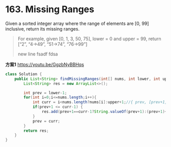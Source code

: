 # 163. Missing Ranges

Given a sorted integer array where the range of elements are [0, 99] inclusive, return its missing ranges.

> For example, given [0, 1, 3, 50, 75], lower = 0 and upper = 99,
return [“2”, “4->49”, “51->74”, “76->99”]
> 
> new line fsadf
fdsa


**方案1** 
https://youtu.be/GgzbNyBBHqs
```java
class Solution {
    public List<String> findMissingRanges(int[] nums, int lower, int upper) {
        List<String> res = new ArrayList<>();

        int prev = lower-1;
        for(int i=0;i<=nums.length;i++){
            int curr = i<nums.length?nums[i]:upper+1;//{ prev, [prev+1, curr-1] curr }
            if(prev+1 <= curr-1) {
                res.add(prev+1==curr-1?String.valueOf(prev+1):(prev+1)+"->"+(curr-1));
            }
            prev = curr;
        }
        return res;
    }
}
```